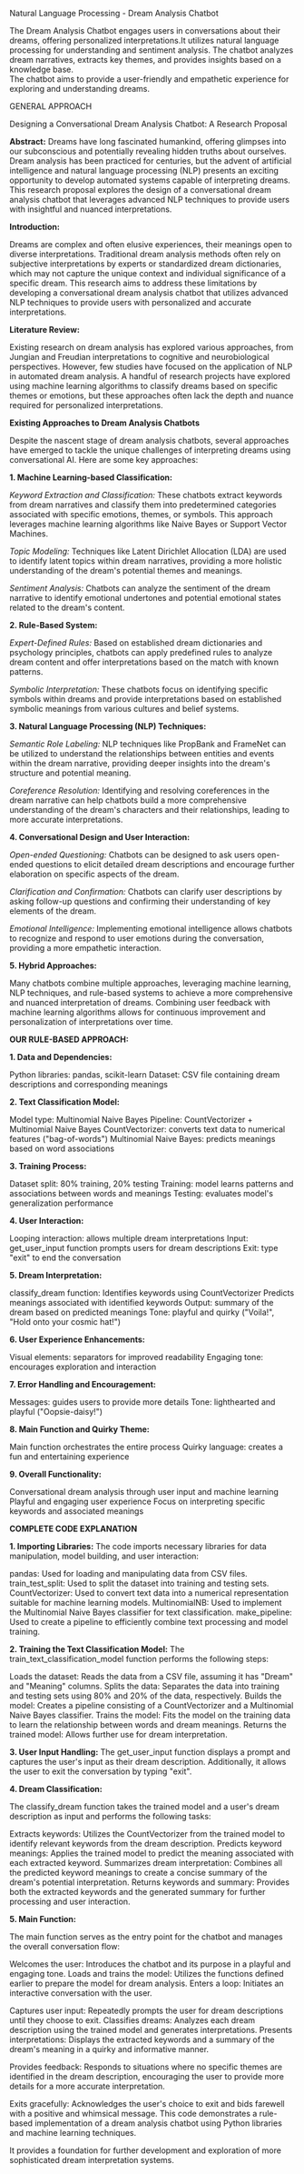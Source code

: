 Natural Language Processing - Dream Analysis Chatbot

The Dream Analysis Chatbot engages users in conversations about their dreams, offering personalized interpretations.It utilizes natural language processing for understanding and sentiment analysis. 
The chatbot analyzes dream narratives, extracts key themes, and provides insights based on a knowledge base.  
The chatbot aims to provide a user-friendly and empathetic experience for exploring and understanding dreams.


GENERAL APPROACH

Designing a Conversational Dream Analysis Chatbot: A Research Proposal


**Abstract:** 
    Dreams have long fascinated humankind, offering glimpses into our subconscious and potentially revealing hidden 
truths about ourselves. Dream analysis has been practiced for centuries, but the advent of artificial intelligence and 
natural  language processing (NLP) presents an exciting opportunity to develop automated systems capable of interpreting 
dreams. This research proposal explores the design of a conversational dream analysis chatbot that leverages advanced NLP 
techniques to provide users with insightful and nuanced interpretations.


**Introduction:**

Dreams are complex and often elusive experiences, their meanings open to diverse interpretations. Traditional dream 
analysis methods often rely on subjective interpretations by experts or standardized dream dictionaries, which may not 
capture the unique context and individual significance of a specific dream. This research aims to address these 
limitations by developing a conversational dream analysis chatbot that utilizes advanced NLP techniques to provide users 
with personalized and accurate interpretations.

**Literature Review:**

Existing research on dream analysis has explored various approaches, from Jungian and Freudian interpretations to cognitive and neurobiological perspectives. However, few studies have focused on the application of NLP in automated dream analysis. A handful of research projects have explored using machine learning algorithms to classify dreams based on specific themes or emotions, but these approaches often lack the depth and nuance required for personalized interpretations.



**Existing Approaches to Dream Analysis Chatbots**

Despite the nascent stage of dream analysis chatbots, several approaches have emerged to tackle the unique challenges of interpreting dreams using conversational AI. Here are some key approaches:

 **1. Machine Learning-based Classification:**

_Keyword Extraction and Classification:_ These chatbots extract keywords from dream narratives and classify them into predetermined categories associated with specific emotions, themes, or symbols. This approach leverages machine learning algorithms like Naive Bayes or Support Vector Machines.

_Topic Modeling:_ Techniques like Latent Dirichlet Allocation (LDA) are used to identify latent topics within dream narratives, providing a more holistic understanding of the dream's potential themes and meanings.

_Sentiment Analysis:_ Chatbots can analyze the sentiment of the dream narrative to identify emotional undertones and potential emotional states related to the dream's content.

**2. Rule-Based System:**

_Expert-Defined Rules:_ Based on established dream dictionaries and psychology principles, chatbots can apply predefined rules to analyze dream content and offer interpretations based on the match with known patterns.

_Symbolic Interpretation:_ These chatbots focus on identifying specific symbols within dreams and provide interpretations based on established symbolic meanings from various cultures and belief systems.

**3. Natural Language Processing (NLP) Techniques:**

_Semantic Role Labeling:_ NLP techniques like PropBank and FrameNet can be utilized to understand the relationships between entities and events within the dream narrative, providing deeper insights into the dream's structure and potential meaning.

_Coreference Resolution:_ Identifying and resolving coreferences in the dream narrative can help chatbots build a more comprehensive understanding of the dream's characters and their relationships, leading to more accurate interpretations.

**4. Conversational Design and User Interaction:**

_Open-ended Questioning:_ Chatbots can be designed to ask users open-ended questions to elicit detailed dream descriptions and encourage further elaboration on specific aspects of the dream.

_Clarification and Confirmation:_ Chatbots can clarify user descriptions by asking follow-up questions and confirming their understanding of key elements of the dream.

_Emotional Intelligence:_ Implementing emotional intelligence allows chatbots to recognize and respond to user emotions during the conversation, providing a more empathetic interaction.

**5. Hybrid Approaches:**

Many chatbots combine multiple approaches, leveraging machine learning, NLP techniques, and rule-based systems to achieve a more comprehensive and nuanced interpretation of dreams.
Combining user feedback with machine learning algorithms allows for continuous improvement and personalization of interpretations over time.




**OUR RULE-BASED APPROACH:**

**1. Data and Dependencies:**

Python libraries: pandas, scikit-learn
Dataset: CSV file containing dream descriptions and corresponding meanings

**2. Text Classification Model:**

Model type: Multinomial Naive Bayes
Pipeline: CountVectorizer + Multinomial Naive Bayes
CountVectorizer: converts text data to numerical features ("bag-of-words")
Multinomial Naive Bayes: predicts meanings based on word associations

**3. Training Process:**

Dataset split: 80% training, 20% testing
Training: model learns patterns and associations between words and meanings
Testing: evaluates model's generalization performance

**4. User Interaction:**

Looping interaction: allows multiple dream interpretations
Input: get_user_input function prompts users for dream descriptions
Exit: type "exit" to end the conversation

**5. Dream Interpretation:**

classify_dream function:
Identifies keywords using CountVectorizer
Predicts meanings associated with identified keywords
Output: summary of the dream based on predicted meanings
Tone: playful and quirky ("Voila!", "Hold onto your cosmic hat!")

**6. User Experience Enhancements:**

Visual elements: separators for improved readability
Engaging tone: encourages exploration and interaction

**7. Error Handling and Encouragement:**

Messages: guides users to provide more details
Tone: lighthearted and playful ("Oopsie-daisy!")

**8. Main Function and Quirky Theme:**

Main function orchestrates the entire process
Quirky language: creates a fun and entertaining experience

**9. Overall Functionality:**

Conversational dream analysis through user input and machine learning
Playful and engaging user experience
Focus on interpreting specific keywords and associated meanings




**COMPLETE CODE EXPLANATION**

**1. Importing Libraries:**
The code imports necessary libraries for data manipulation, model building, and user interaction:

pandas: Used for loading and manipulating data from CSV files.
train_test_split: Used to split the dataset into training and testing sets.
CountVectorizer: Used to convert text data into a numerical representation suitable for machine learning models.
MultinomialNB: Used to implement the Multinomial Naive Bayes classifier for text classification.
make_pipeline: Used to create a pipeline to efficiently combine text processing and model training.


**2. Training the Text Classification Model:**
The train_text_classification_model function performs the following steps:

Loads the dataset: Reads the data from a CSV file, assuming it has "Dream" and "Meaning" columns.
Splits the data: Separates the data into training and testing sets using 80% and 20% of the data, respectively.
Builds the model: Creates a pipeline consisting of a CountVectorizer and a Multinomial Naive Bayes classifier.
Trains the model: Fits the model on the training data to learn the relationship between words and dream meanings.
Returns the trained model: Allows further use for dream interpretation.


**3. User Input Handling:**
The get_user_input function displays a prompt and captures the user's input as their dream description. Additionally, it allows the user to exit the conversation by typing "exit".


**4. Dream Classification:**

The classify_dream function takes the trained model and a user's dream description as input and performs the following tasks:

Extracts keywords: Utilizes the CountVectorizer from the trained model to identify relevant keywords from the dream description.
Predicts keyword meanings: Applies the trained model to predict the meaning associated with each extracted keyword.
Summarizes dream interpretation: Combines all the predicted keyword meanings to create a concise summary of the dream's potential interpretation.
Returns keywords and summary: Provides both the extracted keywords and the generated summary for further processing and user interaction.


**5. Main Function:**

The main function serves as the entry point for the chatbot and manages the overall conversation flow:

Welcomes the user: Introduces the chatbot and its purpose in a playful and engaging tone.
Loads and trains the model: Utilizes the functions defined earlier to prepare the model for dream analysis.
Enters a loop: Initiates an interactive conversation with the user.

Captures user input: Repeatedly prompts the user for dream descriptions until they choose to exit.
Classifies dreams: Analyzes each dream description using the trained model and generates interpretations.
Presents interpretations: Displays the extracted keywords and a summary of the dream's meaning in a quirky and informative manner.


Provides feedback: Responds to situations where no specific themes are identified in the dream description, encouraging the user to provide more details for a more accurate interpretation.


Exits gracefully: Acknowledges the user's choice to exit and bids farewell with a positive and whimsical message.
This code demonstrates a rule-based implementation of a dream analysis chatbot using Python libraries and machine learning techniques. 

It provides a foundation for further development and exploration of more sophisticated dream interpretation systems.
